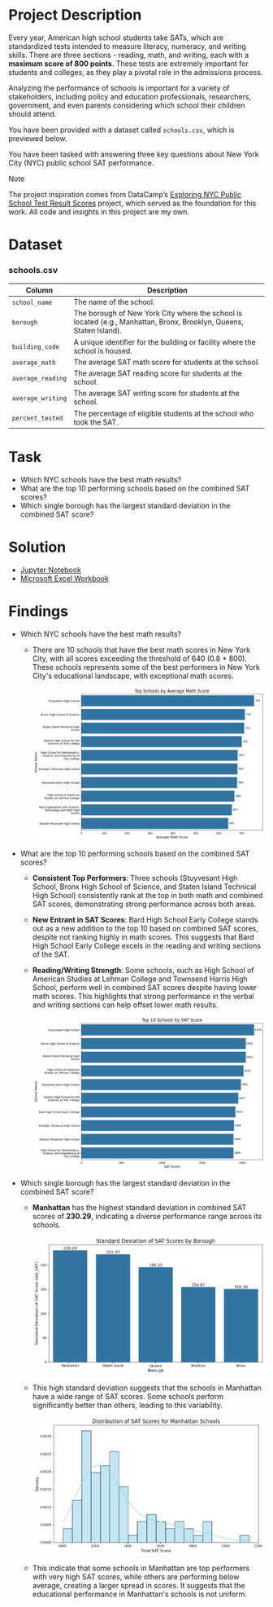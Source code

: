 # Project Description
Every year, American high school students take SATs, which are standardized tests intended to measure literacy, numeracy, and writing skills. There are three sections - reading, math, and writing, each with a **maximum score of 800 points**. These tests are extremely important for students and colleges, as they play a pivotal role in the admissions process.

Analyzing the performance of schools is important for a variety of stakeholders, including policy and education professionals, researchers, government, and even parents considering which school their children should attend. 

You have been provided with a dataset called `schools.csv`, which is previewed below.

You have been tasked with answering three key questions about New York City (NYC) public school SAT performance.

> [!NOTE]  
> The project inspiration comes from DataCamp’s [Exploring NYC Public School Test Result Scores](https://app.datacamp.com/learn/projects/exploring_nyc_public_school_test_result_scores/) project, which served as the foundation for this work.
> All code and insights in this project are my own.

# Dataset
### **schools.csv**

| Column                   | Description                                                                      |
|------------------------- |--------------------------------------------------------------------------------- |
| `school_name`            |    The name of the school.                                                       |
| `borough`                | The borough of New York City where the school is located (e.g., Manhattan, Bronx, Brooklyn, Queens, Staten Island).  |
| `building_code`          | A unique identifier for the building or facility where the school is housed. |
| `average_math`           |    The average SAT math score for students at the school.             |
| `average_reading`        | The average SAT reading score for students at the school.                            |
| `average_writing`        |   The average SAT writing score for students at the school.                               |
| `percent_tested`         | The percentage of eligible students at the school who took the SAT.                                      |

# Task
- Which NYC schools have the best math results?
- What are the top 10 performing schools based on the combined SAT scores?
- Which single borough has the largest standard deviation in the combined SAT score?

# Solution
- [Jupyter Notebook](https://github.com/azizp128/data-science-projects/blob/main/exploring-nyc-public-school-test-result-scores/notebook.ipynb)
- [Microsoft Excel Workbook](https://raw.githubusercontent.com/azizp128/data-science-projects/main/exploring-nyc-public-school-test-result-scores/workbook.xlsx)

# Findings
- Which NYC schools have the best math results?
    - There are 10 schools that have the best math scores in New York City, with all scores exceeding the threshold of 640 (0.8 * 800). These schools represents some of the best performers in New York City's educational landscape, with exceptional math scores.

        ![Top Schools By AVG Maths Score](https://raw.githubusercontent.com/azizp128/data-science-projects/main/exploring-nyc-public-school-test-result-scores/charts/top_schools_by_avg_math_scores.png)
- What are the top 10 performing schools based on the combined SAT scores?
    - **Consistent Top Performers**: Three schools (Stuyvesant High School, Bronx High School of Science, and Staten Island Technical High School) consistently rank at the top in both math and combined SAT scores, demonstrating strong performance across both areas.
    - **New Entrant in SAT Scores**: Bard High School Early College stands out as a new addition to the top 10 based on combined SAT scores, despite not ranking highly in math scores. This suggests that Bard High School Early College excels in the reading and writing sections of the SAT.
    - **Reading/Writing Strength**: Some schools, such as High School of American Studies at Lehman College and Townsend Harris High School, perform well in combined SAT scores despite having lower math scores. This highlights that strong performance in the verbal and writing sections can help offset lower math results.

        ![Top 10 Schools By SAT Score](https://raw.githubusercontent.com/azizp128/data-science-projects/main/exploring-nyc-public-school-test-result-scores/charts/top_10_schools_by_sat_scores.png)
- Which single borough has the largest standard deviation in the combined SAT score?
    - **Manhattan** has the highest standard deviation in combined SAT scores of **230.29**, indicating a diverse performance range across its schools.

        ![Borough With Highest STD SAT Score](https://raw.githubusercontent.com/azizp128/data-science-projects/main/exploring-nyc-public-school-test-result-scores/charts/borough_highest_std_sat_score.png)
    - This high standard deviation suggests that the schools in Manhattan have a wide range of SAT scores. Some schools perform significantly better than others, leading to this variability.

        ![Manhattan's SAT ](https://raw.githubusercontent.com/azizp128/data-science-projects/main/exploring-nyc-public-school-test-result-scores/charts/sat_distribution_manhattan.png)
    - This indicate that some schools in Manhattan are top performers with very high SAT scores, while others are performing below average, creating a larger spread in scores. It suggests that the educational performance in Manhattan's schools is not uniform.        

